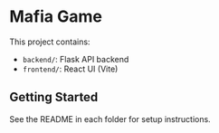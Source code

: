 # Mafia Game

This project contains:

- `backend/`: Flask API backend
- `frontend/`: React UI (Vite)

## Getting Started

See the README in each folder for setup instructions.
